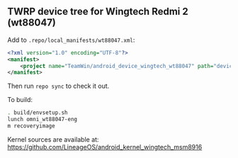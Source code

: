 ## TWRP device tree for Wingtech Redmi 2 (wt88047)

Add to `.repo/local_manifests/wt88047.xml`:

```xml
<?xml version="1.0" encoding="UTF-8"?>
<manifest>
	<project name="TeamWin/android_device_wingtech_wt88047" path="device/wingtech/wt88047"  remote="github" revision="android-7.1" />
</manifest>
```

Then run `repo sync` to check it out.

To build:

```sh
. build/envsetup.sh
lunch omni_wt88047-eng
m recoveryimage
```

Kernel sources are available at: https://github.com/LineageOS/android_kernel_wingtech_msm8916
